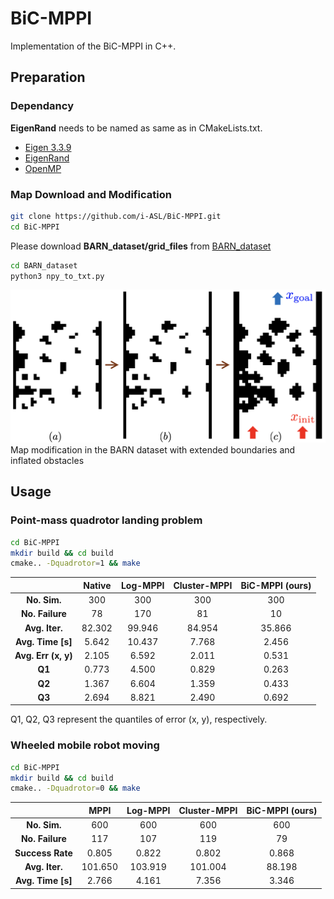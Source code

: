 # BiC-MPPI

Implementation of the BiC-MPPI in C++.

## Preparation

### Dependancy
**EigenRand** needs to be named as same as in CMakeLists.txt.
- [Eigen 3.3.9](https://gitlab.com/libeigen/eigen/-/releases/3.3.9)
- [EigenRand](https://github.com/bab2min/EigenRand)
- [OpenMP](https://www.openmp.org/)

### Map Download and Modification
```bash
git clone https://github.com/i-ASL/BiC-MPPI.git
cd BiC-MPPI
```

Please download **BARN_dataset/grid_files** from [BARN_dataset](https://www.cs.utexas.edu/~xiao/BARN/BARN.html)
```bash
cd BARN_dataset
python3 npy_to_txt.py
```


![barn_mod](doc/barn_mod.png)
Map modification in the BARN dataset with extended boundaries and inflated obstacles
## Usage
### Point-mass quadrotor landing problem
```bash
cd BiC-MPPI
mkdir build && cd build
cmake.. -Dquadrotor=1 && make
```
|                  |  Native  | Log-MPPI | Cluster-MPPI | BiC-MPPI (ours) |
|:----------------:|:--------:|:--------:|:------------:|:---------------:|
| **No. Sim.**     |    300   |    300   |      300     |       300       |
| **No. Failure**  |    78    |   170    |      81      |       10        |
| **Avg. Iter.**   |  82.302  | 99.946   |    84.954    |     35.866      |
| **Avg. Time [s]**|  5.642   | 10.437   |    7.768     |      2.456      |
| **Avg. Err (x, y)**|  2.105   | 6.592    |    2.011     |      0.531      |
| **Q1**           |  0.773   | 4.500    |    0.829     |      0.263      |
| **Q2**           |  1.367   | 6.604    |    1.359     |      0.433      |
| **Q3**           |  2.694   | 8.821    |    2.490     |      0.692      |

Q1, Q2, Q3 represent the quantiles of error (x, y), respectively.

### Wheeled mobile robot moving
```bash
cd BiC-MPPI
mkdir build && cd build
cmake.. -Dquadrotor=0 && make
```
|                  | MPPI          | Log-MPPI      | Cluster-MPPI | BiC-MPPI (ours) |
|:----------------:|:--------:|:--------:|:------------:|:---------------:|
| **No. Sim.**     | 600           | 600           | 600          | 600             |
| **No. Failure**  | 117           | 107           | 119          | 79              |
| **Success Rate** | 0.805         | 0.822         | 0.802        | 0.868           |
| **Avg. Iter.**   | 101.650       | 103.919       | 101.004      | 88.198          |
| **Avg. Time [s]**| 2.766         | 4.161         | 7.356        | 3.346           |
